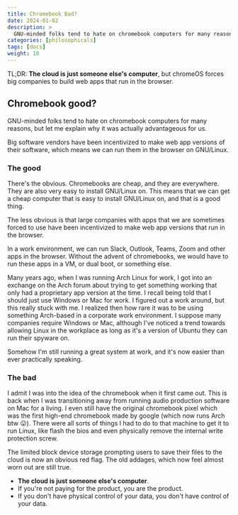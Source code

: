```yaml
---
title: Chromebook Bad?
date: 2024-01-02
description: >
  GNU-minded folks tend to hate on chromebook computers for many reasons, but let me explain why it was actually advantageous for us.
categories: [philosophicals]
tags: [docs]
weight: 10
---
```


TL;DR: **The cloud is just someone else's computer**, but chromeOS forces big companies to build web apps that run in the browser.

## Chromebook good?

GNU-minded folks tend to hate on chromebook computers for many reasons, but let me explain why it was actually advantageous for us. 

Big software vendors have been incentivized to make web app versions of their software, which means we can run them in the browser on GNU/Linux.

### The good

There's the obvious. Chromebooks are cheap, and they are everywhere. They are also very easy to install GNU/Linux on. This means that we can get a cheap computer that is easy to install GNU/Linux on, and that is a good thing.

The less obvious is that large companies with apps that we are sometimes forced to use have been incentivized to make web app versions that run in the browser. 

In a work environment, we can run Slack, Outlook, Teams, Zoom and other apps in the browser. Without the advent of chromebooks, we would have to run these apps in a VM, or dual boot, or something else.

Many years ago, when I was running Arch Linux for work, I got into an exchange on the Arch forum about trying to get something working that only had a proprietary app version at the time. I recall being told that I should just use Windows or Mac for work. I figured out a work around, but this really stuck with me. I realized then how rare it was to be using something Arch-based in a corporate work environment. I suppose many companies require Windows or Mac, although I've noticed a trend towards allowing Linux in the workplace as long as it's a version of Ubuntu they can run their spyware on.

Somehow I'm still running a great system at work, and it's now easier than ever practically speaking. 

### The bad

I admit I was into the idea of the chromebook when it first came out. This is back when I was transitioning away from running audio production software on Mac for a living. I even still have the original chromebook pixel which was the first high-end chromebook made by google (which now runs Arch btw 😛). There were all sorts of things I had to do to that machine to get it to run Linux, like flash the bios and even physically remove the internal write protection screw.

The limited block device storage prompting users to save their files to the cloud is now an obvious red flag. 
The old addages, which now feel almost worn out are still true.
- **The cloud is just someone else's computer**.
- If you're not paying for the product, you are the product.
- If you don't have physical control of your data, you don't have control of your data.
